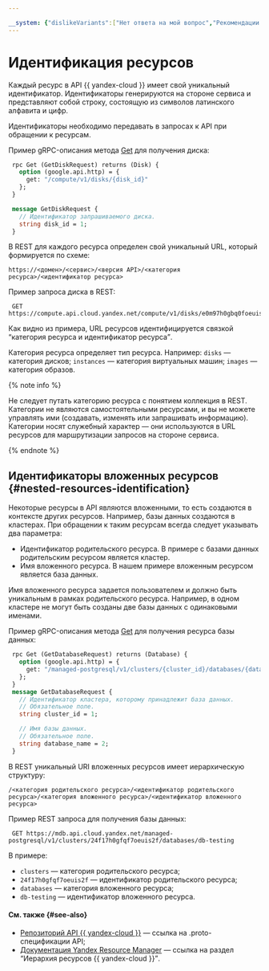```yaml
---

__system: {"dislikeVariants":["Нет ответа на мой вопрос","Рекомендации не помогли","Содержание не соответсвует заголовку","Другое"]}
---
```

# Идентификация ресурсов

Каждый ресурс в API {{ yandex-cloud }} имеет свой уникальный идентификатор. Идентификаторы генерируются на стороне сервиса и представляют собой строку, состоящую из символов латинского алфавита и цифр.

Идентификаторы необходимо передавать в запросах к API при обращении к ресурсам.

Пример gRPC-описания метода [Get](https://github.com/yandex-cloud/cloudapi/blob/master/yandex/cloud/compute/v1/disk_service.proto) для получения диска:

```protobuf
 rpc Get (GetDiskRequest) returns (Disk) {
   option (google.api.http) = {
     get: "/compute/v1/disks/{disk_id}"
   };
 }

 message GetDiskRequest {
   // Идентификатор запрашиваемого диска.
   string disk_id = 1;
 }
```

В REST для каждого ресурса определен свой уникальный URL, который формируется по схеме:

```http
https://<домен>/<сервис>/<версия API>/<категория ресурса>/<идентификатор ресурса>
```

Пример запроса диска в REST:
```
 GET https://compute.api.cloud.yandex.net/compute/v1/disks/e0m97h0gbq0foeuis03
```

Как видно из примера, URL ресурсов идентифицируется связкой <q>категория ресурса и идентификатор ресурса</q>.

Категория ресурса определяет тип ресурса. Например: `disks` — категория дисков; `instances` — категория виртуальных машин; `images` — категория образов.

{% note info %}

Не следует путать категорию ресурса с понятием коллекция в REST. Категории не являются самостоятельными ресурсами, и вы не можете управлять ими (создавать, изменять или запрашивать информацию). Категории носят служебный характер — они используются в URL ресурсов для маршрутизации запросов на стороне сервиса.

{% endnote %}


## Идентификаторы вложенных ресурсов {#nested-resources-identification}

Некоторые ресурсы в API являются вложенными, то есть создаются в контексте других ресурсов. Например, базы данных создаются в кластерах. При обращении к таким ресурсам всегда следует указывать два параметра:

- Идентификатор родительского ресурса. В примере с базами данных родительским ресурсом является кластер.
- Имя вложенного ресурса. В нашем примере вложенным ресурсом является база данных.

Имя вложенного ресурса задается пользователем и должно быть уникальным в рамках родительского ресурса. Например, в одном кластере не могут быть созданы  две базы данных с одинаковыми именами.

Пример gRPC-описания метода [Get](https://github.com/yandex-cloud/cloudapi/blob/master/yandex/cloud/mdb/postgresql/v1/database_service.proto) для получения ресурса базы данных:
```protobuf
 rpc Get (GetDatabaseRequest) returns (Database) {
   option (google.api.http) = {
     get: "/managed-postgresql/v1/clusters/{cluster_id}/databases/{database_name}"
   };
 }
 message GetDatabaseRequest {
   // Идентификатор кластера, которому принадлежит база данных.
   // Обязательное поле.
   string cluster_id = 1;

   // Имя базы данных.
   // Обязательное поле.
   string database_name = 2;
 }
```


В REST уникальный URI вложенных ресурсов имеет иерархическую структуру:
```
/<категория родительского ресурса>/<идентификатор родительского ресурса>/<категория вложенного ресурса>/<идентификатор вложенного ресурса>
```
Пример REST запроса для получения базы данных:
```
 GET https://mdb.api.cloud.yandex.net/managed-postgresql/v1/clusters/24f17h0gfqf7oeuis2f/databases/db-testing
```
В примере:
 - `clusters` — категория родительского ресурса;
 - `24f17h0gfqf7oeuis2f` — идентификатор родительского ресурса;
 - `databases` — категория вложенного ресурса;
 - `db-testing` — идентификатор вложенного ресурса.


#### См. также {#see-also}
- [Репозиторий API {{ yandex-cloud }}](https://github.com/yandex-cloud/cloudapi) — ссылка на .proto-спецификации API;
- [Документация Yandex Resource Manager](../../resource-manager/concepts/resources-hierarchy.md) — ссылка на раздел <q>Иерархия ресурсов {{ yandex-cloud }}</q>.

